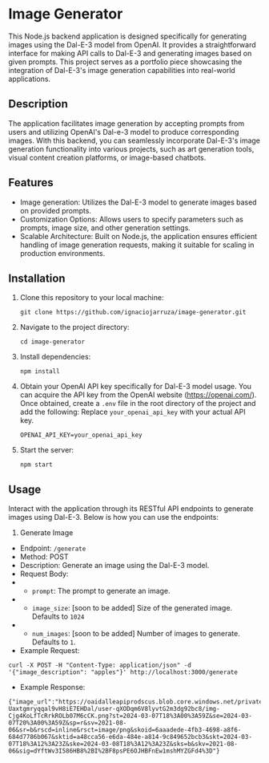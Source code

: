 # Image Generator

This Node.js backend application is designed specifically for generating images using the Dal-E-3 model from OpenAI. It provides a straightforward interface for making API calls to Dal-E-3 and generating images based on given prompts. This project serves as a portfolio piece showcasing the integration of Dal-E-3's image generation capabilities into real-world applications.

## Description

The application facilitates image generation by accepting prompts from users and utilizing OpenAI's Dal-e-3 model to produce corresponding images. With this backend, you can seamlessly incorporate Dal-E-3's image generation functionality into various projects, such as art generation tools, visual content creation platforms, or image-based chatbots.

## Features

- Image generation: Utilizes the Dal-E-3 model to generate images based on provided prompts.
- Customization Options: Allows users to specify parameters such as prompts, image size, and other generation settings.
- Scalable Architecture: Built on Node.js, the application ensures efficient handling of image generation requests, making it suitable for scaling in production environments.

## Installation

1. Clone this repository to your local machine:

   ```
   git clone https://github.com/ignaciojarruza/image-generator.git
   ```

2. Navigate to the project directory:

   ```
   cd image-generator
   ```

3. Install dependencies:

   ```
   npm install
   ```

4. Obtain your OpenAI API key specifically for Dal-E-3 model usage. You can acquire the API key from the OpenAI website (https://openai.com/). Once obtained, create a `.env` file in the root directory of the project and add the following:
   Replace `your_openai_api_key` with your actual API key.

   ```
   OPENAI_API_KEY=your_openai_api_key
   ```

5. Start the server:
   ```
   npm start
   ```

## Usage

Interact with the application through its RESTful API endpoints to generate images using Dal-E-3. Below is how you can use the endpoints:

1. Generate Image

- Endpoint: `/generate`
- Method: POST
- Description: Generate an image using the Dal-E-3 model.
- Request Body:
- - `prompt`: The prompt to generate an image.
- - `image_size`: [soon to be added] Size of the generated image. Defaults to `1024`
- - `num_images`: [soon to be added] Number of images to generate. Defaults to `1`.
- Example Request:

```
curl -X POST -H "Content-Type: application/json" -d '{"image_description": "apples"}' http://localhost:3000/generate
```

- Example Response:

```
{"image_url":"https://oaidalleapiprodscus.blob.core.windows.net/private/org-Uaxtgmryqqal9vH8iE7EHDal/user-qXODqm6V8lyvtG2m3dg92bc8/img-Cjg4KoLfTcRrkROLb07M6cCK.png?st=2024-03-07T18%3A00%3A59Z&se=2024-03-07T20%3A00%3A59Z&sp=r&sv=2021-08-06&sr=b&rscd=inline&rsct=image/png&skoid=6aaadede-4fb3-4698-a8f6-684d7786b067&sktid=a48cca56-e6da-484e-a814-9c849652bcb3&skt=2024-03-07T18%3A12%3A23Z&ske=2024-03-08T18%3A12%3A23Z&sks=b&skv=2021-08-06&sig=dYftWv3I586HB8%2BI%2BF8psPE6OJHBFnEw1mshMYZGFd4%3D"}
```
